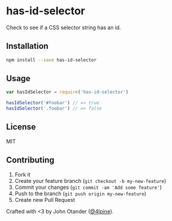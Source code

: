 # has-id-selector

Check to see if a CSS selector string has an id.

## Installation

```bash
npm install --save has-id-selector
```

## Usage

```javascript
var hasIdSelector = require('has-id-selector')

hasIdSelector('#foobar') // => true
hasIdSelector('.foobar') // => false
```

## License

MIT

## Contributing

1. Fork it
2. Create your feature branch (`git checkout -b my-new-feature`)
3. Commit your changes (`git commit -am 'Add some feature'`)
4. Push to the branch (`git push origin my-new-feature`)
5. Create new Pull Request

Crafted with <3 by John Otander ([@4lpine](https://twitter.com/4lpine)).
